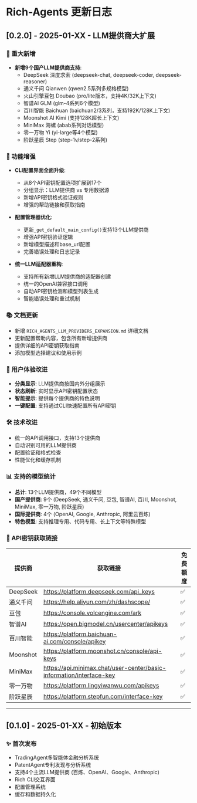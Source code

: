 # Rich-Agents 更新日志

## [0.2.0] - 2025-01-XX - LLM提供商大扩展

### 🌟 重大新增
- **新增9个国产LLM提供商支持**:
  - DeepSeek 深度求索 (deepseek-chat, deepseek-coder, deepseek-reasoner)
  - 通义千问 Qianwen (qwen2.5系列多规格模型)
  - 火山引擎豆包 Doubao (pro/lite版本，支持4K/32K上下文)
  - 智谱AI GLM (glm-4系列6个模型)
  - 百川智能 Baichuan (baichuan2/3系列，支持192K/128K上下文)
  - Moonshot AI Kimi (支持128K超长上下文)
  - MiniMax 海螺 (abab系列对话模型)
  - 零一万物 Yi (yi-large等4个模型)
  - 阶跃星辰 Step (step-1v/step-2系列)

### 🔧 功能增强
- **CLI配置界面全面升级**:
  - 从8个API密钥配置选项扩展到17个
  - 分组显示：LLM提供商 vs 专用数据源
  - 新增API密钥格式验证规则
  - 增强的帮助链接和获取指南

- **配置管理器优化**:
  - 更新`_get_default_main_config()`支持13个LLM提供商
  - 增强API密钥验证逻辑
  - 新增模型描述和base_url配置
  - 完善错误处理和日志记录

- **统一LLM适配器重构**:
  - 支持所有新增LLM提供商的适配器创建
  - 统一的OpenAI兼容接口调用
  - 自动API密钥检测和模型列表生成
  - 智能错误处理和重试机制

### 📚 文档更新
- 新增 `RICH_AGENTS_LLM_PROVIDERS_EXPANSION.md` 详细文档
- 更新配置帮助内容，包含所有新增提供商
- 提供详细的API密钥获取指南
- 添加模型选择建议和使用示例

### 🎯 用户体验改进
- **分类显示**: LLM提供商按国内外分组展示
- **状态刷新**: 实时显示API密钥配置状态
- **智能提示**: 提供每个提供商的特色说明
- **一键配置**: 支持通过CLI快速配置所有API密钥

### 🛠️ 技术改进
- 统一的API调用接口，支持13个提供商
- 自动识别可用的LLM提供商
- 配置验证和格式检查
- 性能优化和缓存机制

### 📊 支持的模型统计
- **总计**: 13个LLM提供商，49个不同模型
- **国产提供商**: 9个 (DeepSeek, 通义千问, 豆包, 智谱AI, 百川, Moonshot, MiniMax, 零一万物, 阶跃星辰)
- **国际提供商**: 4个 (OpenAI, Google, Anthropic, 阿里云百炼)
- **特色模型**: 支持推理专用、代码专用、长上下文等特殊模型

### 🔗 API密钥获取链接
| 提供商 | 获取链接 | 免费额度 |
|--------|----------|----------|
| DeepSeek | https://platform.deepseek.com/api_keys | ✅ |
| 通义千问 | https://help.aliyun.com/zh/dashscope/ | ✅ |
| 豆包 | https://console.volcengine.com/ark | ✅ |
| 智谱AI | https://open.bigmodel.cn/usercenter/apikeys | ✅ |
| 百川智能 | https://platform.baichuan-ai.com/console/apikey | ✅ |
| Moonshot | https://platform.moonshot.cn/console/api-keys | ✅ |
| MiniMax | https://api.minimax.chat/user-center/basic-information/interface-key | ✅ |
| 零一万物 | https://platform.lingyiwanwu.com/apikeys | ✅ |
| 阶跃星辰 | https://platform.stepfun.com/interface-key | ✅ |

---

## [0.1.0] - 2025-01-XX - 初始版本

### ✨ 首次发布
- TradingAgent多智能体金融分析系统
- PatentAgent专利发现与分析系统
- 支持4个主流LLM提供商 (百炼、OpenAI、Google、Anthropic)
- Rich CLI交互界面
- 配置管理系统
- 缓存和数据持久化 